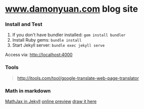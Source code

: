 # www.damonyuan.com blog site

### Install and Test

1. If you don't have bundler installed: `gem install bundler`
2. Install Ruby gems: `bundle install`
3. Start Jekyll server: `bundle exec jekyll serve`

Access via: [http://localhost:4000](http://localhost:4000)

### Tools

> http://itools.com/tool/google-translate-web-page-translator

### Math in markdown

[MathJax in Jekyll](https://quuxplusone.github.io/blog/2018/08/05/mathjax-in-jekyll/)
[online preview](https://www.codecogs.com/latex/eqneditor.php)
[draw it here](http://detexify.kirelabs.org/classify.html)


